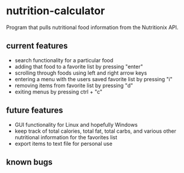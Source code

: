 # nutrition-calculator
Program that pulls nutritional food information from the Nutritionix API. 
## current features

+ search functionality for a particular food
+ adding that food to a favorite list by pressing "enter"
+ scrolling through foods using left and right arrow keys
+ entering a menu with the users saved favorite list by pressing "i"
+ removing items from favorite list by pressing "d"
+ exiting menus by pressing ctrl + "c"
## future features
+ GUI functionality for Linux and hopefully Windows
+ keep track of total calories, total fat, total carbs, and various other nutritional information for the favorites list
+ export items to text file for personal use
## known bugs
